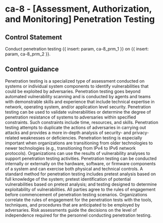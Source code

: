 # ca-8 - \[Assessment, Authorization, and Monitoring\] Penetration Testing

## Control Statement

Conduct penetration testing {{ insert: param, ca-8_prm_1 }} on {{ insert: param, ca-8_prm_2 }}.

## Control guidance

Penetration testing is a specialized type of assessment conducted on systems or individual system components to identify vulnerabilities that could be exploited by adversaries. Penetration testing goes beyond automated vulnerability scanning and is conducted by agents and teams with demonstrable skills and experience that include technical expertise in network, operating system, and/or application level security. Penetration testing can be used to validate vulnerabilities or determine the degree of penetration resistance of systems to adversaries within specified constraints. Such constraints include time, resources, and skills. Penetration testing attempts to duplicate the actions of adversaries in carrying out attacks and provides a more in-depth analysis of security- and privacy-related weaknesses or deficiencies. Penetration testing is especially important when organizations are transitioning from older technologies to newer technologies (e.g., transitioning from IPv4 to IPv6 network protocols). Organizations can use the results of vulnerability analyses to support penetration testing activities. Penetration testing can be conducted internally or externally on the hardware, software, or firmware components of a system and can exercise both physical and technical controls. A standard method for penetration testing includes pretest analysis based on full knowledge of the system; pretest identification of potential vulnerabilities based on pretest analysis; and testing designed to determine exploitability of vulnerabilities. All parties agree to the rules of engagement before commencement of penetration testing scenarios. Organizations correlate the rules of engagement for the penetration tests with the tools, techniques, and procedures that are anticipated to be employed by adversaries. Risk assessments guide the decisions on the level of independence required for the personnel conducting penetration testing.
